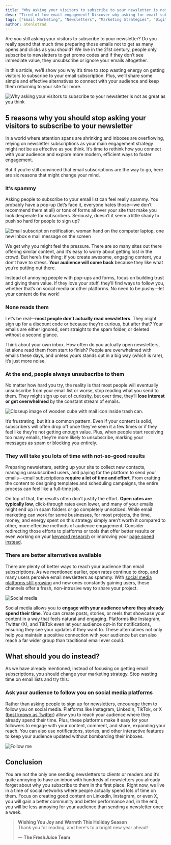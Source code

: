 ```yaml
---
title: "Why asking your visitors to subscribe to your newsletter is not as great as you think"
desc: "Tired of low email engagement? Discover why asking for email subscriptions might be outdated and explore better ways to connect with your audience."
tags: ["Email Marketing", "Newsletters", "Marketing Strategies", "Digital Marketing"]
author: atenlotrad
---
```


Are you still asking your visitors to subscribe to your newsletter? Do you really spend that much time preparing those emails not to get as many opens and clicks as you should? We live in the 21st century, people only subscribe to newsletters to get promo codes and if they don’t see immediate value, they unsubscribe or ignore your emails altogether.

In this article, we’ll show you why it’s time to stop wasting energy on getting visitors to subscribe to your email subscription. Plus, we’ll share some simple and effective alternatives to connect with your audience and keep them returning to your site for more.

![Why asking your visitors to subscribe to your newsletter is not as great as you think](join-our-newsletter-concept.jpg)

## 5 reasons why you should stop asking your visitors to subscribe to your newsletter

In a world where attention spans are shrinking and inboxes are overflowing, relying on newsletter subscriptions as your main engagement strategy might not be as effective as you think. It’s time to rethink how you connect with your audience and explore more modern, efficient ways to foster engagement.

But if you’re still convinced that email subscriptions are the way to go, here are six reasons that might change your mind.

### It’s spammy

Asking people to subscribe to your email list can feel really spammy. You probably have a pop-up (let’s face it, everyone hates those—we don’t recommend them at all) or tons of forms all over your site that make you look desperate for subscribers. Seriously, doesn’t it seem a little shady to push so hard for people to sign up?

![Email subscription notification, woman hand on the computer laptop, one new inbox e mail message on the screen](email-notification-woman-hand-on-the-computer-laptop-one-new-inbox-e-mail-message-on-the-screen.jpg)

We get why you might feel the pressure. There are so many sites out there offering similar content, and it’s easy to worry about getting lost in the crowd. But here’s the thing: if you create awesome, engaging content, you don’t have to stress. **Your audience will come back** because they like what you’re putting out there.

Instead of annoying people with pop-ups and forms, focus on building trust and giving them value. If they love your stuff, they’ll find ways to follow you, whether that’s on social media or other platforms. No need to be pushy—let your content do the work!

### None reads them

Let’s be real—**most people don’t actually read newsletters**. They might sign up for a discount code or because they’re curious, but after that? Your emails are either ignored, sent straight to the spam folder, or deleted without a second glance.

Think about your own inbox. How often do you actually open newsletters, let alone read them from start to finish? People are overwhelmed with emails these days, and unless yours stands out in a big way (which is rare), it’s just more noise.

### At the end, people always unsubscribe to them

No matter how hard you try, the reality is that most people will eventually unsubscribe from your email list or worse, stop reading what you send to them. They might sign up out of curiosity, but over time, they’ll **lose interest or get overwhelmed** by the constant stream of emails.

![Closeup image of wooden cube with mail icon inside trash can.](closeup-image-of-wooden-cube-with-mail-icon-inside-trash-can.jpg)

It’s frustrating, but it’s a common pattern. Even if your content is solid, subscribers will often drop off once they’ve seen it a few times or if they feel like they’re not getting enough value. Plus, when people start receiving too many emails, they’re more likely to unsubscribe, marking your messages as spam or blocking you entirely.

### They will take you lots of time with not-so-good results

Preparing newsletters, setting up your site to collect new contacts, managing unsubscribed users, and paying for the platform to send your emails—email subscriptions **require a lot of time and effort**. From crafting the content to designing templates and scheduling campaigns, the entire process can feel like a full-time job.

On top of that, the results often don’t justify the effort. **Open rates are typically low**, click-through rates even lower, and many of your emails might end up in spam folders or go completely unnoticed. While email marketing can work for some businesses, for most projects, the time, money, and energy spent on this strategy simply aren’t worth it compared to other, more effective methods of audience engagement. Consider redirecting those efforts to platforms or tools that offer better results or even working on your [keyword research](/blog/make-the-perfect-keywords-research/) or improving your [page speed instead](/blog/page-speed-and-seo-2024/).

### There are better alternatives available

There are plenty of better ways to reach your audience than email subscriptions. As we mentioned earlier, open rates continue to drop, and many users perceive email newsletters as spammy. With [social media platforms still growing](https://explodingtopics.com/blog/future-of-social-media) and new ones constantly gaining users, these channels offer a fresh, non-intrusive way to share your project.

![Social media](social-media.jpg)

Social media allows you to **engage with your audience where they already spend their time**. You can create posts, stories, or reels that showcase your content in a way that feels natural and engaging. Platforms like Instagram, Twitter (X), and TikTok even let your audience opt-in for notifications, ensuring they see your updates if they want to. These alternatives not only help you maintain a positive connection with your audience but can also reach a far wider group than traditional email ever could.

## What should you do instead?

As we have already mentioned, instead of focusing on getting email subscriptions, you should change your marketing strategy. Stop wasting time on email lists and try this:

### Ask your audience to follow you on social media platforms

Rather than asking people to sign up for newsletters, encourage them to follow you on social media. Platforms like Instagram, LinkedIn, TikTok, or X ([best known as Twitter](https://buffer.com/social-media-terms/x-app)) allow you to reach your audience where they already spend their time. Plus, these platforms make it easy for your followers to engage with your content, comment, and share, expanding your reach. You can also use notifications, stories, and other interactive features to keep your audience updated without bombarding their inboxes.

![Follow me](follow-me.jpg)

## Conclusion

You are not the only one sending newsletters to clients or readers and it’s quite annoying to have an inbox with hundreds of newsletters you already forget about why you subscribe to them in the first place. Right now, we live in a time of social networks where people actually spend lots of time on them. Focus on creating good content on LinkedIn, Instagram, or even X, you will gain a better community and better performance and, in the end, you will be less annoying for your audience than sending a newsletter once a week.

> **Wishing You Joy and Warmth This Holiday Season**\
> Thank you for reading, and here's to a bright new year ahead!
>
> — **The FreshJuice Team**
